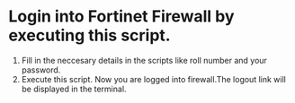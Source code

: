 # Login into Fortinet Firewall by executing this script.
1. Fill in the neccesary details in the scripts like roll number and your password.
1. Execute this script. Now you are logged into firewall.The logout link will be displayed in the terminal.



